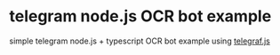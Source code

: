 # telegram node.js OCR bot example
simple telegram node.js + typescript OCR bot example using [telegraf.js](https://github.com/telegraf/telegraf)
